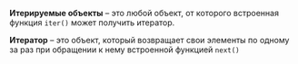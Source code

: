 **Итерируемые объекты** – это любой объект, от которого встроенная функция `iter()` может получить итератор.

**Итератор** – это объект, который возвращает свои элементы по одному за раз при обращении к нему встроенной функцией `next()`